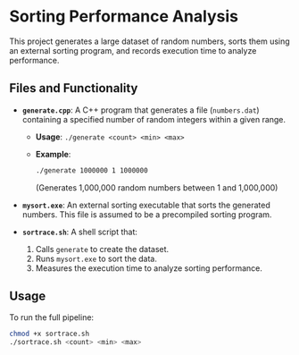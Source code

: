# Sorting Performance Analysis

This project generates a large dataset of random numbers, sorts them using an external sorting program, and records execution time to analyze performance.

## Files and Functionality

- **`generate.cpp`**: A C++ program that generates a file (`numbers.dat`) containing a specified number of random integers within a given range.
  - **Usage**: `./generate <count> <min> <max>`
  - **Example**: 

    ```sh
    ./generate 1000000 1 1000000
    ```
    (Generates 1,000,000 random numbers between 1 and 1,000,000)

- **`mysort.exe`**: An external sorting executable that sorts the generated numbers. This file is assumed to be a precompiled sorting program.

- **`sortrace.sh`**: A shell script that:
  1. Calls `generate` to create the dataset.
  2. Runs `mysort.exe` to sort the data.
  3. Measures the execution time to analyze sorting performance.

## Usage

To run the full pipeline:

```sh
chmod +x sortrace.sh
./sortrace.sh <count> <min> <max>
